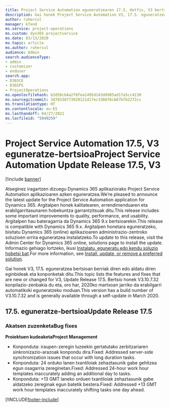 ```yaml
---
title: Project Service Automation eguneratzearen 17.5, Hotfix, V3 bertsioko berrikuntzak edo aldaketak
description: Gai honek Project Service Automation V3, 17.5. eguneratzean erabilgarri dauden eginbideak eta konponketak ditu.
author: ruhercul
manager: kfend
ms.service: project-operations
ms.custom: dyn365-projectservice
ms.date: 03/13/2020
ms.topic: article
ms.author: ruhercul
audience: Admin
search.audienceType:
- admin
- customizer
- enduser
search.app:
- D365CE
- D365PS
- ProjectOperations
ms.openlocfilehash: b3d58cb4a2f8fea1495d143dd985ad17a5cc4130
ms.sourcegitcommit: 3d78338773929121d17ec3386f6cb67bfb2272cc
ms.translationtype: HT
ms.contentlocale: eu-ES
ms.lasthandoff: 04/27/2021
ms.locfileid: "5949259"
---
```

# <a name="project-service-automation-update-release-175-v3"></a><span data-ttu-id="120ba-103">Project Service Automation 17.5, V3 eguneratze-bertsioa</span><span class="sxs-lookup"><span data-stu-id="120ba-103">Project Service Automation Update Release 17.5, V3</span></span>

[!include [banner](../includes/psa-now-project-operations.md)]

<span data-ttu-id="120ba-104">Atseginez iragartzen dizuegu Dynamics 365 aplikaziorako Project Service Automation aplikazioaren azken eguneratzea.</span><span class="sxs-lookup"><span data-stu-id="120ba-104">We’re pleased to announce the latest update for the Project Service Automation application for Dynamics 365.</span></span> <span data-ttu-id="120ba-105">Argitalpen honek kalitatearen, errendimenduaren eta erabilgarritasunaren hobekuntza garrantzitsuak ditu.</span><span class="sxs-lookup"><span data-stu-id="120ba-105">This release includes some important improvements to quality, performance, and usability.</span></span>  <span data-ttu-id="120ba-106">Argitalpen hau bateragarria da Dynamics 365 9.x bertsioarekin.</span><span class="sxs-lookup"><span data-stu-id="120ba-106">This release is compatible with Dynamics 365 9.x.</span></span> <span data-ttu-id="120ba-107">Argitalpen honetara eguneratzeko, bisitatu Dynamics 365 (online) aplikazioaren administrazio-zentroko soluzioen orrira eguneratzea instalatzeko.</span><span class="sxs-lookup"><span data-stu-id="120ba-107">To update to this release, visit the Admin Center for Dynamics 365 online, solutions page to install the update.</span></span> <span data-ttu-id="120ba-108">Informazio gehiago lortzeko, ikusi [Instalatu, eguneratu edo kendu soluzio hobetsi bat](/power-platform/admin/install-remove-preferred-solution).</span><span class="sxs-lookup"><span data-stu-id="120ba-108">For more information, see [Install, update, or remove a preferred solution](/power-platform/admin/install-remove-preferred-solution).</span></span>

<span data-ttu-id="120ba-109">Gai honek V3, 17.5. eguneratzea bertsioan berriak diren edo aldatu diren eginbideak eta konponketak ditu.</span><span class="sxs-lookup"><span data-stu-id="120ba-109">This topic lists the features and fixes that are new or changed for V3, Update Release 17.5.</span></span> <span data-ttu-id="120ba-110">Bertsio honek V3.10.7.32 konpilazio-zenbakia du eta, oro har, 2020ko martxoan jarriko da erabilgarri automatikoki eguneratzeko moduan.</span><span class="sxs-lookup"><span data-stu-id="120ba-110">This version has a build number of V3.10.7.32 and is generally available through a self-update in March 2020.</span></span>


## <a name="update-release-175"></a><span data-ttu-id="120ba-111">17.5. eguneratze-bertsioa</span><span class="sxs-lookup"><span data-stu-id="120ba-111">Update Release 17.5</span></span>

### <a name="bug-fixes"></a><span data-ttu-id="120ba-112">Akatsen zuzenketa</span><span class="sxs-lookup"><span data-stu-id="120ba-112">Bug fixes</span></span>


<span data-ttu-id="120ba-113">**Proiektuen kudeaketa**</span><span class="sxs-lookup"><span data-stu-id="120ba-113">**Project Management**</span></span>

- <span data-ttu-id="120ba-114">Konponduta: iraupen-zeregin luzeekin gertatutako zerbitzariaren sinkronizazio-arazoak konpondu dira.</span><span class="sxs-lookup"><span data-stu-id="120ba-114">Fixed: Addressed server-side synchronization issues that occur with long duration tasks.</span></span>
- <span data-ttu-id="120ba-115">Konponduta: 24 orduko lanen txantiloiak zehaztasunik gabe gehitzea egun osagarria zereginetan.</span><span class="sxs-lookup"><span data-stu-id="120ba-115">Fixed: Addressed 24-hour work hour templates inaccurately adding an additional day to tasks.</span></span>
- <span data-ttu-id="120ba-116">Konponduta: +13 GMT laneko orduen txantiloiak zehaztasunik gabe aldatzeko zereginak egun batetik bestera.</span><span class="sxs-lookup"><span data-stu-id="120ba-116">Fixed: Addressed +13 GMT work hour templates inaccurately shifting tasks one day ahead.</span></span>



[!INCLUDE[footer-include](../includes/footer-banner.md)]